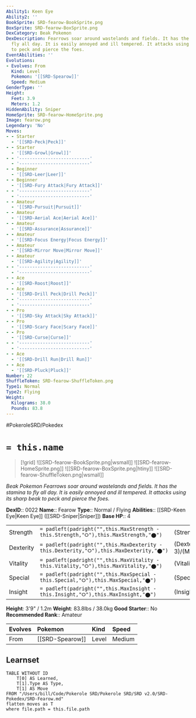 ```yaml
---
Ability1: Keen Eye
Ability2: ''
BookSprite: SRD-fearow-BookSprite.png
BoxSprite: SRD-fearow-BoxSprite.png
DexCategory: Beak Pokemon
DexDescription: Fearrows soar around wastelands and fields. It has the stamina to
  fly all day. It is easily annoyed and ill tempered. It attacks using its sharp beak
  to peck and pierce the foes.
EventAbilities: ''
Evolutions:
- Evolves: From
  Kind: Level
  Pokemon: '[[SRD-Spearow]]'
  Speed: Medium
GenderType: ''
Height:
  Feet: 3.9
  Meters: 1.2
HiddenAbility: Sniper
HomeSprite: SRD-fearow-HomeSprite.png
Image: fearow.png
Legendary: 'No'
Moves:
- - Starter
  - '[[SRD-Peck|Peck]]'
- - Starter
  - '[[SRD-Growl|Growl]]'
- - '---------------------------'
  - '---------------------------'
- - Beginner
  - '[[SRD-Leer|Leer]]'
- - Beginner
  - '[[SRD-Fury Attack|Fury Attack]]'
- - '---------------------------'
  - '---------------------------'
- - Amateur
  - '[[SRD-Pursuit|Pursuit]]'
- - Amateur
  - '[[SRD-Aerial Ace|Aerial Ace]]'
- - Amateur
  - '[[SRD-Assurance|Assurance]]'
- - Amateur
  - '[[SRD-Focus Energy|Focus Energy]]'
- - Amateur
  - '[[SRD-Mirror Move|Mirror Move]]'
- - Amateur
  - '[[SRD-Agility|Agility]]'
- - '---------------------------'
  - '---------------------------'
- - Ace
  - '[[SRD-Roost|Roost]]'
- - Ace
  - '[[SRD-Drill Peck|Drill Peck]]'
- - '---------------------------'
  - '---------------------------'
- - Pro
  - '[[SRD-Sky Attack|Sky Attack]]'
- - Pro
  - '[[SRD-Scary Face|Scary Face]]'
- - Pro
  - '[[SRD-Curse|Curse]]'
- - '---------------------------'
  - '---------------------------'
- - Ace
  - '[[SRD-Drill Run|Drill Run]]'
- - Ace
  - '[[SRD-Pluck|Pluck]]'
Number: 22
ShuffleToken: SRD-fearow-ShuffleToken.png
Type1: Normal
Type2: Flying
Weight:
  Kilograms: 38.0
  Pounds: 83.8
---
```


#PokeroleSRD/Pokedex

# `= this.name`

> [!grid]
> ![[SRD-fearow-BookSprite.png|wsmall]]
> ![[SRD-fearow-HomeSprite.png]]
> ![[SRD-fearow-BoxSprite.png|htiny]]
> ![[SRD-fearow-ShuffleToken.png|wsmall]]


*Beak Pokemon*
*Fearrows soar around wastelands and fields. It has the stamina to fly all day. It is easily annoyed and ill tempered. It attacks using its sharp beak to peck and pierce the foes.*

**DexID**:: 0022
**Name**:: Fearow
**Type**:: Normal / Flying
**Abilities**:: [[SRD-Keen Eye|Keen Eye]] ([[SRD-Sniper|Sniper]])
**Base HP**:: 4

|           |                                                                                        |                                          |
| --------- | -------------------------------------------------------------------------------------- | ---------------------------------------- |
| Strength  | `= padleft(padright("",this.MaxStrength - this.Strength,"⭘"),this.MaxStrength,"⬤")`    | (Strength::2)/(MaxStrength::5)   |
| Dexterity | `= padleft(padright("",this.MaxDexterity - this.Dexterity,"⭘"),this.MaxDexterity,"⬤")` | (Dexterity:: 3)/(MaxDexterity::6) |
| Vitality  | `= padleft(padright("",this.MaxVitality - this.Vitality,"⭘"),this.MaxVitality,"⬤")`    | (Vitality::2)/(MaxVitality::4)   |
| Special   | `= padleft(padright("",this.MaxSpecial - this.Special,"⭘"),this.MaxSpecial,"⬤")`       | (Special::2)/(MaxSpecial::4)     |
| Insight   | `= padleft(padright("",this.MaxInsight - this.Insight,"⭘"),this.MaxInsight,"⬤")`       | (Insight::2)/(MaxInsight::4)     |

**Height**: 3'9" / 1.2m
**Weight**: 83.8lbs / 38.0kg
**Good Starter**:: No
**Recommended Rank**:: Amateur

| Evolves   | Pokemon         | Kind   | Speed   |
|:----------|:----------------|:-------|:--------|
| From      | [[SRD-Spearow]] | Level  | Medium  |

## Learnset

```dataview
TABLE WITHOUT ID
    T[0] AS Learned,
    T[1].Type AS Type,
    T[1] AS Move
FROM "/Users/bill/Code/Pokerole SRD/Pokerole SRD/SRD v2.0/SRD-Pokedex/SRD-Fearow.md"
flatten moves as T
where file.path = this.file.path
```
